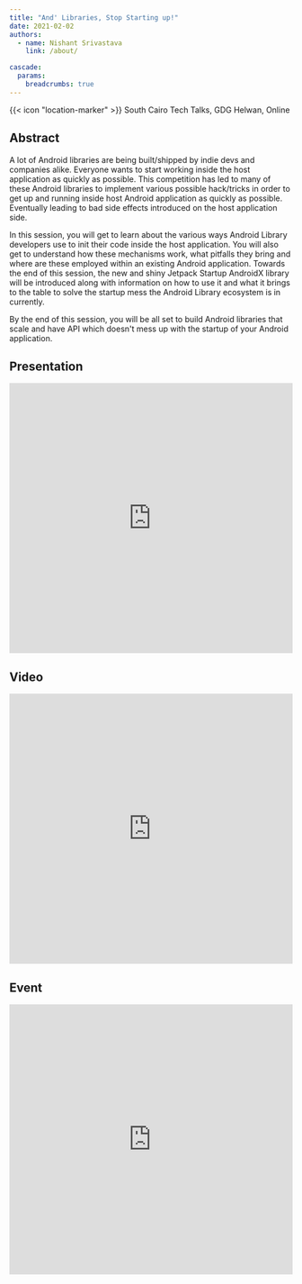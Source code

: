 ```yaml
---
title: "And' Libraries, Stop Starting up!"
date: 2021-02-02
authors:
  - name: Nishant Srivastava
    link: /about/

cascade:
  params:
    breadcrumbs: true
---
```


{{< icon "location-marker" >}} South Cairo Tech Talks, GDG Helwan, Online

<!--more-->

## Abstract

A lot of Android libraries are being built/shipped by indie devs and companies alike. Everyone wants to start working inside the host application as quickly as possible. This competition has led to many of these Android libraries to implement various possible hack/tricks in order to get up and running inside host Android application as quickly as possible. Eventually leading to bad side effects introduced on the host application side.

In this session, you will get to learn about the various ways Android Library developers use to init their code inside the host application. You will also get to understand how these mechanisms work, what pitfalls they bring and where are these employed within an existing Android application. Towards the end of this session, the new and shiny Jetpack Startup AndroidX library will be introduced along with information on how to use it and what it brings to the table to solve the startup mess the Android Library ecosystem is in currently.

By the end of this session, you will be all set to build Android libraries that scale and have API which doesn't mess up with the startup of your Android application.

## Presentation

<iframe src="https://docs.google.com/presentation/d/e/2PACX-1vSRZiOjdMdj_AAC8NKZFk2GJGl-Q1t-TFkUWnAmdLST0VQtRxxqRMmHvYIlI19LlegB9haSNiEuhcfI/embed?start=false&loop=false&delayms=3000" frameborder="0" width="100%" height="480" allowfullscreen="true" mozallowfullscreen="true" webkitallowfullscreen="true"></iframe>

## Video

<iframe width="100%" height="480" src="https://www.youtube.com/embed/eNmMJGy_nsI" frameborder="0" allow="accelerometer; autoplay; encrypted-media; gyroscope; picture-in-picture" allowfullscreen></iframe>

## Event

<iframe src="https://web.archive.org/web/20210204235539/https://gdg.community.dev/events/details/google-gdg-helwan-presents-south-cairo-tech-talks/" frameborder="0" width="100%" height="480" allowfullscreen="true" mozallowfullscreen="true" webkitallowfullscreen="true"></iframe>
